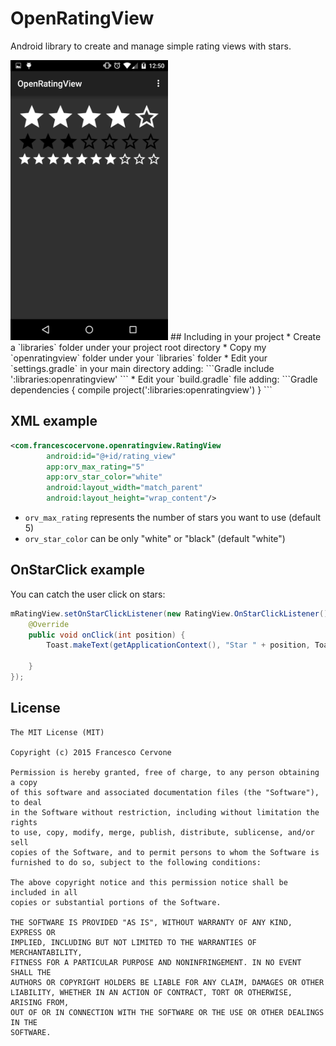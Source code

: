 # OpenRatingView
Android library to create and manage simple rating views with stars.

<img src="https://raw.githubusercontent.com/francescocervone/OpenRatingView/master/screen.png" alt="screenshot" width="50%" height="50%"/>
## Including in your project
* Create a `libraries` folder under your project root directory
* Copy my `openratingview` folder under your `libraries` folder
* Edit your `settings.gradle` in your main directory adding: 
```Gradle
include ':libraries:openratingview'
```
* Edit your `build.gradle` file adding:
```Gradle
dependencies {
    compile project(':libraries:openratingview')
}
```

## XML example

```xml
<com.francescocervone.openratingview.RatingView
        android:id="@+id/rating_view"
        app:orv_max_rating="5"
        app:orv_star_color="white"
        android:layout_width="match_parent"
        android:layout_height="wrap_content"/>
```

* `orv_max_rating` represents the number of stars you want to use (default 5)
* `orv_star_color` can be only "white" or "black" (default "white")

## OnStarClick example

You can catch the user click on stars:

```java
mRatingView.setOnStarClickListener(new RatingView.OnStarClickListener() {
    @Override
    public void onClick(int position) {
        Toast.makeText(getApplicationContext(), "Star " + position, Toast.LENGTH_SHORT).show();

    }
});
```

## License
    The MIT License (MIT)

    Copyright (c) 2015 Francesco Cervone

    Permission is hereby granted, free of charge, to any person obtaining a copy
    of this software and associated documentation files (the "Software"), to deal
    in the Software without restriction, including without limitation the rights
    to use, copy, modify, merge, publish, distribute, sublicense, and/or sell
    copies of the Software, and to permit persons to whom the Software is
    furnished to do so, subject to the following conditions:

    The above copyright notice and this permission notice shall be included in all
    copies or substantial portions of the Software.

    THE SOFTWARE IS PROVIDED "AS IS", WITHOUT WARRANTY OF ANY KIND, EXPRESS OR
    IMPLIED, INCLUDING BUT NOT LIMITED TO THE WARRANTIES OF MERCHANTABILITY,
    FITNESS FOR A PARTICULAR PURPOSE AND NONINFRINGEMENT. IN NO EVENT SHALL THE
    AUTHORS OR COPYRIGHT HOLDERS BE LIABLE FOR ANY CLAIM, DAMAGES OR OTHER
    LIABILITY, WHETHER IN AN ACTION OF CONTRACT, TORT OR OTHERWISE, ARISING FROM,
    OUT OF OR IN CONNECTION WITH THE SOFTWARE OR THE USE OR OTHER DEALINGS IN THE
    SOFTWARE.

